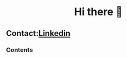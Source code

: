 <h1 align="center">Hi there 👋</h1>

<h2>Contact:<a href="https://www.linkedin.com/in/giuseppe-ferrara-link/">Linkedin</a></h2>

<h3>Contents</h3>




